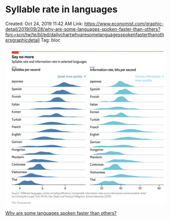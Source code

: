 # Syllable rate in languages

Created: Oct 24, 2019 11:42 AM
Link: https://www.economist.com/graphic-detail/2019/09/28/why-are-some-languages-spoken-faster-than-others?fsrc=scn/tw/te/bl/ed/dailychartwhyaresomelanguagesspokenfasterthanothersgraphicdetail
Tag: bloc

![Syllable%20rate%20in%20languages/Untitled.png](Syllable%20rate%20in%20languages/Untitled.png)

[Why are some languages spoken faster than others?](https://t.co/Yqih7HPFmW?amp=1)